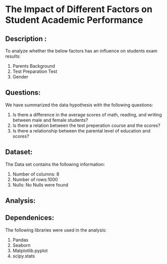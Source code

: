 # The Impact of Different Factors on Student Academic Performance
## Description : 
To analyze whether the below factors has an influence on students exam results:
1. Parents Background
2. Test Preparation Test
3. Gender
 
## Questions:
We have summarized the data hypothesis with the following questions:
1. Is there a difference in the average scores of math, reading, and writing between male and female students?
2. Is there a relation between the test preperation course and the scores?
3. Is there a relationship between the parental level of education and scores?

## Dataset:
The Data set contains the following information:
1. Number of columns: 8
2. Number of rows:1000
3. Nulls: No Nulls were found

## Analysis:

## Dependenices:
The following libraries were used in the analysis:
1. Pandas
2. Seaborn
3. Matplotlib.pyplot
4. scipy.stats
